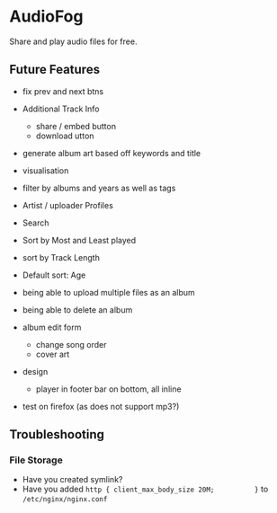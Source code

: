 # AudioFog

Share and play audio files for free.

## Future Features

- fix prev and next btns
- Additional Track Info
  - share / embed button
  - download utton
- generate album art based off keywords and title
- visualisation
- filter by albums and years as well as tags
- Artist / uploader Profiles
- Search
- Sort by Most and Least played
- sort by Track Length
- Default sort: Age
- being able to upload multiple files as an album
- being able to delete an album
- album edit form
  - change song order
  - cover art

- design
  - player in footer bar on bottom, all inline

- test on firefox (as does not support mp3?)

## Troubleshooting

### File Storage
- Have you created symlink?
- Have you added `http {
      client_max_body_size 20M;         
}` to `/etc/nginx/nginx.conf`
